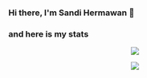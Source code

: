 ### Hi there, I'm Sandi Hermawan 👋

### and here is my stats
<p align="center"></>
<!--   <img src="https://github-readme-stats.vercel.app/api?username=sandi-hermawan01&show_icons=true&include_all_commits=true&theme=monokai" alt="hossein heydari's GitHub stats" /><br /> -->
  <img src="https://github-readme-streak-stats.herokuapp.com/?user=sandi-hermawan01&theme=monokai"/>
<!--   <img src="https://github-readme-stats.vercel.app/api/top-langs/?username=sandi-hermawan01&layout=compact&theme=monokai&langs_count=12"/><br /> -->
</p>
<p align='center'>
  <img src='https://github-profile-trophy.vercel.app/?username=sandi-hermawan01&theme=discord&no-frame=true&no-bg=false&margin-w=4&column=-1' />
</p>
<!--
**sandi-hermawan01/sandi-hermawan01** is a ✨ _special_ ✨ repository because its `README.md` (this file) appears on your GitHub profile.

Here are some ideas to get you started:

- 🔭 I’m currently working on ...
- 🌱 I’m currently learning ...
- 👯 I’m looking to collaborate on ...
- 🤔 I’m looking for help with ...
- 💬 Ask me about ...
- 📫 How to reach me: ...
- 😄 Pronouns: ...
- ⚡ Fun fact: ...
-->
